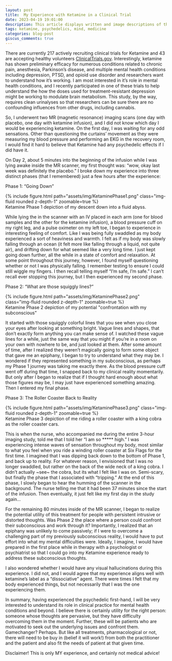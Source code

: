 ```yaml
---
layout: post
title:  My Experience with Ketamine in a Clinical Trial
date: 2023-04-19 19:01:00
description: This article displays written and image descriptions of the phases of my experience of ketamine while enrolled in a clinical trial understanding the psychedelic effects on the brain
tags: ketamine, psychedelics, mind, medicine
categories: blog-post
giscus_comments: true
---
```


There are currently 217 actively recruiting clinical trials for Ketamine and 43 are accepting healthy volunteers <a href="https://clinicaltrials.gov/ct2/results?term=Ketamine&recrs=a&age_v=&gndr=&hlth=Y&type=Intr&rslt=&Search=Apply">ClinicalTrials.gov</a>. Interestingly, ketamine has shown preliminary efficacy for numerous conditions related to chronic pain, anesthesia, Parkinson’s disease, and multiple mental health conditions including depression, PTSD, and opioid use disorder and researchers want to understand how it’s working. I am most interested in it’s role in mental health conditions, and I recently participated in one of these trials to help understand the how the doses used for treatment-resistant depression might be working to modulate brain metabolism. This study, by the way, requires clean urinalyses so that researchers can be sure there are no confounding influences from other drugs, including cannabis.  

So, I underwent two MR (magnetic resonance) imaging scans (one day with placebo, one day with ketamine infusion), and I did not know which day I would be experiencing ketamine. On the first day, I was waiting for any odd sensations. Other than questioning the curtains’ movement as they were measuring my blood pressure and performing an EKG in the recovery room, I would find it hard to believe that Ketamine had any psychedelic effects if I did have it.

On Day 2, about 5 minutes into the beginning of the infusion while I was lying awake inside the MR scanner, my first thought was: “wow, okay last week was definitely the placebo.” I broke down my experience into three distinct phases (that I remembered) just a few hours after the experience:

Phase 1: “Going Down”

<div class="row mt-3">
    <div class="col-sm mt-3 mt-md-0">
        {% include figure.html path="assets/img/KetaminePhase1.png" class="img-fluid rounded z-depth-1" zoomable=true %}
    </div>
</div>
<div class="caption">
    Ketamine Phase 1 depiction of my descent down into a fluid abyss.
</div>

While lying the in the scanner with an IV placed in each arm (one for blood samples and the other for the ketamine infusion), a blood pressure cuff on my right leg, and a pulse oximeter on my left toe, I began to experience in interesting feeling of comfort. Like I was being fully swaddled as my body experienced a sort of heaviness and warmth. I felt as if my body was slowly falling through an ocean (it felt more like falling through a liquid, not quite air), and drifting down for what seemed like a very long time. I just kept going down further, all the while in a state of comfort and relaxation. At some point throughout this journey, however, I found myself questioning whether or not I was physically falling. I remember testing to ensure I could still wiggle my fingers. I then recall telling myself “I’m safe, I’m safe.” I can’t recall ever stopping this journey, but I then experienced my second phase.

Phase 2: “What are those squiggly lines?”

<div class="row mt-3">
    <div class="col-sm mt-3 mt-md-0">
        {% include figure.html path="assets/img/KetaminePhase2.png" class="img-fluid rounded z-depth-1" zoomable=true %}
    </div>
</div>
<div class="caption">
    Ketamine Phase 2 depiction of my potential "confrontation with my subconscious"
</div>

It started with those squiggly colorful lines that you see when you close your eyes after looking at something bright. Vague lines and shapes, that don’t exactly form anything you can make sense of. I watched these vague lines for a while, just the same way that you might if you’re in a room on your own with nowhere to be, and just looked at them. After some amount of time, after I realized they weren’t magically going to form some object that gave me an epiphany, I began to try to understand what they may be. I wondered if they represented something in my subconscious, as perhaps my Phase 1 journey was taking me exactly there. As the blood pressure cuff went off during that time, I snapped back to my clinical reality momentarily. But only after I began to realize that if I thought hard enough about what those figures may be, I may just have experienced something amazing. Then I entered my final phase.

Phase 3: The Roller Coaster Back to Reality

<div class="row mt-3">
    <div class="col-sm mt-3 mt-md-0">
        {% include figure.html path="assets/img/KetaminePhase3.png" class="img-fluid rounded z-depth-1" zoomable=true %}
    </div>
</div>
<div class="caption">
    Ketamine Phase 3 depiction of me riding a roller coaster with a king cobra as the roller coaster cars.
</div>

This is when the nurse, who accompanied me during the entire 3-hour imaging study, told me that I told her “I am so ***** high.” I was experiencing intense waves of sensation throughout my body, most similar to what you feel when you ride a winding roller coaster at Six Flags for the first time. I imagined that I was dipping back down to the bottom of Phase 1, and back up to reality. For whatever reason, I envisioned that I was no longer swaddled, but rather on the back of the wide neck of a king cobra. I didn’t actually ~see~ the cobra, but its what I felt like I was on. Semi-scary, but finally the phase that I associated with “tripping.” At the end of this phase, I slowly began to hear the humming of the scanner in the background. The nurse telling me that it had been 37 minutes since the start of the infusion. Then eventually, it just felt like my first day in the study again…

For the remaining 80 minutes inside of the MR scanner, I began to realize the potential utility of this treatment for people with persistent intrusive or distorted thoughts. Was Phase 2 the place where a person could confront their subconscious and work through it? Importantly, I realized that an epiphany was unlikely to come passively; if I were to overcome a challenging part of my previously subconscious reality, I would have to put effort into what my mental difficulties were. Ideally, I imagine, I would have prepared in the first place while in therapy with a psychologist or psychiatrist so that I could go into my Ketamine experience ready to address these subconscious thoughts.

I also wondered whether I would have any visual hallucinations during this experience. I did not, and I would agree that my experience aligns well with ketamine’s label as a “dissociative” agent. There were times I felt that my body experienced things, but not necessarily that I was the one experiencing them.

In summary, having experienced the psychedelic first-hand, I will be very interested to understand its role in clinical practice for mental health conditions and beyond. I believe there is certainly utility for the right person: someone whose thoughts are pervasive, but they have difficulty overcoming them in the moment. Further, these will be patients who are motivated to seek out the underlying issues and confront them. Gamechanger? Perhaps. But like all treatments, pharmacological or not, there will need to be buy in (belief it will work!) from both the practitioner and the patient and also fit the needs of patient at that given time. 

Disclaimer! This is only MY experience, and certainly not medical advice!
